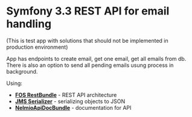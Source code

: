 Symfony 3.3 REST API for email handling
========================
(This is test app with solutions that should not be implemented in production environment)

App has endpoints to create email, get one email, get all emails from db. 
There is also an option to send all pending emails usung process in background.

Using:
* [**FOS RestBundle**][1] - REST API architecture
* [**JMS Serializer**][2] - serializing objects to JSON
* [**NelmioApiDocBundle**][3] - documentation for API

[1]: https://symfony.com/doc/master/bundles/FOSRestBundle/index.html
[2]: http://jmsyst.com/bundles/JMSSerializerBundle
[3]: https://github.com/nelmio/NelmioApiDocBundle